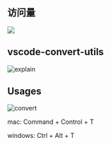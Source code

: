 ## 访问量
![](https://counter.anyask.dev/zxpzdtom/vscode-convert-utils)

## vscode-convert-utils

![explain](explain.png)

## Usages
![convert](convert.gif)

mac: Command + Control + T

windows: Ctrl + Alt + T
